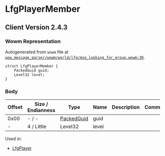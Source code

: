 # LfgPlayerMember

## Client Version 2.4.3

### Wowm Representation

Autogenerated from `wowm` file at [`wow_message_parser/wowm/world/lfg/msg_looking_for_group.wowm:30`](https://github.com/gtker/wow_messages/tree/main/wow_message_parser/wowm/world/lfg/msg_looking_for_group.wowm#L30).
```rust,ignore
struct LfgPlayerMember {
    PackedGuid guid;
    Level32 level;
}
```
### Body

| Offset | Size / Endianness | Type | Name | Description | Comment |
| ------ | ----------------- | ---- | ---- | ----------- | ------- |
| 0x00 | - / - | [PackedGuid](../spec/packed-guid.md) | guid |  |  |
| - | 4 / Little | Level32 | level |  |  |


Used in:
* [LfgPlayer](lfgplayer.md)

